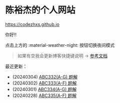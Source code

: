 # 陈裕杰的个人网站

<https://codezhxs.github.io>

你好!!

点击上方的 :material-weather-night: 按钮切换夜间模式

> 如果有空我会更新博客快捷键说明 -> [参考文档](https://squidfunk.github.io/mkdocs-material/setup/setting-up-navigation/#keyboard-shortcuts-mkdocsyml)

最近更新：

- (20240304) [ABC332(A-G) 题解](./algorithm/AtCoder/abc333.md)
- (20240302) [ABC333(A-F) 题解](./algorithm/AtCoder/abc333.md)
- (20240301) [ABC334(A-G) 题解](./algorithm/AtCoder/abc334.md)
- (20240228) [ABC335(A-F) 题解](./algorithm/AtCoder/abc335.md)



